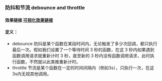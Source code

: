 ### 防抖和节流 debounce and throttle

#### 效果链接 [可视化效果链接](http://demo.nimius.net/debounce_throttle/)

#### 定义：
* debounce 防抖是某个函数在某段时间内，无论触发了多少次回调，都只执行最后一次。假如我们设置了一个等待时间 3 秒的函数，在这 3 秒内如果遇到函数调用请求就重新计时 3 秒，直至新的 3 秒内没有函数调用请求，此时执行函数，不然就以此类推重新计时。
* throttle 节流是某个函数在一定的时间间隔内（例如3s），只执行一次，在这3s内无视其他调用。
